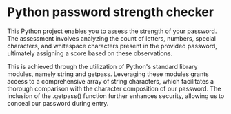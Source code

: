 # Python password strength checker

This Python project enables you to assess the strength of your password. 
The assessment involves analyzing the count of letters, numbers, special characters, and whitespace characters present in the provided password, ultimately assigning a score based on these observations.

This is achieved through the utilization of Python's standard library modules, namely string and getpass. 
Leveraging these modules grants access to a comprehensive array of string characters, which facilitates a thorough comparison with the character composition of our password. 
The inclusion of the .getpass() function further enhances security, allowing us to conceal our password during entry.